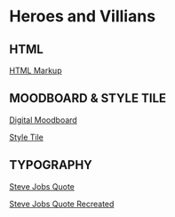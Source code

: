 # Heroes and Villians

## HTML

[HTML Markup](https://csd3sign.github.io/Heroes-Villians/index.html)

## MOODBOARD & STYLE TILE

[Digital Moodboard](https://niice.co/m/a80200c316e389e13dc9871c0b7ccb4f)

[Style Tile]()

## TYPOGRAPHY 

[Steve Jobs Quote](https://github.com/CSD3SIGN/Heroes-Villians/blob/master/quote.jpg)

[Steve Jobs Quote Recreated](https://csd3sign.github.io/Heroes-and-Villains-Type-Poster/)
